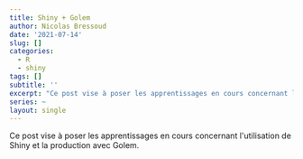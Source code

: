 ```yaml
---
title: Shiny + Golem
author: Nicolas Bressoud
date: '2021-07-14'
slug: []
categories:
  - R
  - shiny
tags: []
subtitle: ''
excerpt: "Ce post vise à poser les apprentissages en cours concernant l'utilisation de Shiny et la production avec Golem."
series: ~
layout: single
---
```


Ce post vise à poser les apprentissages en cours concernant l'utilisation de Shiny et la production avec Golem.
